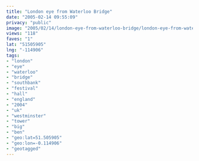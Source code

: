 ```yaml
---
title: "London eye from Waterloo Bridge"
date: "2005-02-14 09:55:09"
privacy: "public"
image: "2005/02/14/london-eye-from-waterloo-bridge/london-eye-from-waterloo-bridge.jpg"
views: "118"
faves: "1"
lat: "51505905"
lng: "-114906"
tags:
- "london"
- "eye"
- "waterloo"
- "bridge"
- "southbank"
- "festival"
- "hall"
- "england"
- "2004"
- "uk"
- "westminster"
- "tower"
- "big"
- "ben"
- "geo:lat=51.505905"
- "geo:lon=-0.114906"
- "geotagged"
---
```


